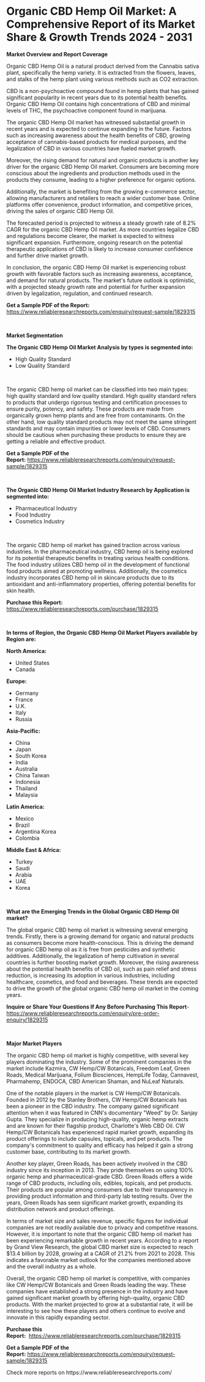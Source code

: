 <p><h1>Organic CBD Hemp Oil Market: A Comprehensive Report of its Market Share & Growth Trends 2024 - 2031</h1></p><p><strong>Market Overview and Report Coverage</strong></p>
<p><p>Organic CBD Hemp Oil is a natural product derived from the Cannabis sativa plant, specifically the hemp variety. It is extracted from the flowers, leaves, and stalks of the hemp plant using various methods such as CO2 extraction.</p><p>CBD is a non-psychoactive compound found in hemp plants that has gained significant popularity in recent years due to its potential health benefits. Organic CBD Hemp Oil contains high concentrations of CBD and minimal levels of THC, the psychoactive component found in marijuana.</p><p>The organic CBD Hemp Oil market has witnessed substantial growth in recent years and is expected to continue expanding in the future. Factors such as increasing awareness about the health benefits of CBD, growing acceptance of cannabis-based products for medical purposes, and the legalization of CBD in various countries have fueled market growth.</p><p>Moreover, the rising demand for natural and organic products is another key driver for the organic CBD Hemp Oil market. Consumers are becoming more conscious about the ingredients and production methods used in the products they consume, leading to a higher preference for organic options.</p><p>Additionally, the market is benefiting from the growing e-commerce sector, allowing manufacturers and retailers to reach a wider customer base. Online platforms offer convenience, product information, and competitive prices, driving the sales of organic CBD Hemp Oil.</p><p>The forecasted period is projected to witness a steady growth rate of 8.2% CAGR for the organic CBD Hemp Oil market. As more countries legalize CBD and regulations become clearer, the market is expected to witness significant expansion. Furthermore, ongoing research on the potential therapeutic applications of CBD is likely to increase consumer confidence and further drive market growth.</p><p>In conclusion, the organic CBD Hemp Oil market is experiencing robust growth with favorable factors such as increasing awareness, acceptance, and demand for natural products. The market's future outlook is optimistic, with a projected steady growth rate and potential for further expansion driven by legalization, regulation, and continued research.</p></p>
<p><strong>Get a Sample PDF of the Report:</strong> <a href="https://www.reliableresearchreports.com/enquiry/request-sample/1829315">https://www.reliableresearchreports.com/enquiry/request-sample/1829315</a></p>
<p>&nbsp;</p>
<p><strong>Market Segmentation</strong></p>
<p><strong>The Organic CBD Hemp Oil Market Analysis by types is segmented into:</strong></p>
<p><ul><li>High Quality Standard</li><li>Low Quality Standard</li></ul></p>
<p>&nbsp;</p>
<p><p>The organic CBD hemp oil market can be classified into two main types: high quality standard and low quality standard. High quality standard refers to products that undergo rigorous testing and certification processes to ensure purity, potency, and safety. These products are made from organically grown hemp plants and are free from contaminants. On the other hand, low quality standard products may not meet the same stringent standards and may contain impurities or lower levels of CBD. Consumers should be cautious when purchasing these products to ensure they are getting a reliable and effective product.</p></p>
<p><strong>Get a Sample PDF of the Report:</strong>&nbsp;<a href="https://www.reliableresearchreports.com/enquiry/request-sample/1829315">https://www.reliableresearchreports.com/enquiry/request-sample/1829315</a></p>
<p>&nbsp;</p>
<p><strong>The Organic CBD Hemp Oil Market Industry Research by Application is segmented into:</strong></p>
<p><ul><li>Pharmaceutical Industry</li><li>Food Industry</li><li>Cosmetics Industry</li></ul></p>
<p>&nbsp;</p>
<p><p>The organic CBD hemp oil market has gained traction across various industries. In the pharmaceutical industry, CBD hemp oil is being explored for its potential therapeutic benefits in treating various health conditions. The food industry utilizes CBD hemp oil in the development of functional food products aimed at promoting wellness. Additionally, the cosmetics industry incorporates CBD hemp oil in skincare products due to its antioxidant and anti-inflammatory properties, offering potential benefits for skin health.</p></p>
<p><strong>Purchase this Report:</strong>&nbsp; <a href="https://www.reliableresearchreports.com/purchase/1829315">https://www.reliableresearchreports.com/purchase/1829315</a></p>
<p>&nbsp;</p>
<p><strong>In terms of Region, the Organic CBD Hemp Oil Market Players available by Region are:</strong></p>
<p>
    <p> <strong> North America: </strong>
        <ul>
            <li>United States</li>
            <li>Canada</li>
        </ul>
        </p> 
    <p> <strong> Europe: </strong>
        <ul>
            <li>Germany</li>
            <li>France</li>
            <li>U.K.</li>
            <li>Italy</li>
            <li>Russia</li>
        </ul>
        </p> 
    <p> <strong> Asia-Pacific: </strong>
        <ul>
            <li>China</li>
            <li>Japan</li>
            <li>South Korea</li>
            <li>India</li>
            <li>Australia</li>
            <li>China Taiwan</li>
            <li>Indonesia</li>
            <li>Thailand</li>
            <li>Malaysia</li>
        </ul>
        </p> 
    <p> <strong> Latin America: </strong>
        <ul>
            <li>Mexico</li>
            <li>Brazil</li>
            <li>Argentina Korea</li>
            <li>Colombia</li>
        </ul>
        </p> 
    <p> <strong> Middle East & Africa: </strong>
        <ul>
            <li>Turkey</li>
            <li>Saudi</li>
            <li>Arabia</li>
            <li>UAE</li>
            <li>Korea</li>
        </ul>
    </p>
    </p>
<p>&nbsp;</p>
<p><strong>What are the Emerging Trends in the Global Organic CBD Hemp Oil market?</strong></p>
<p><p>The global organic CBD hemp oil market is witnessing several emerging trends. Firstly, there is a growing demand for organic and natural products as consumers become more health-conscious. This is driving the demand for organic CBD hemp oil as it is free from pesticides and synthetic additives. Additionally, the legalization of hemp cultivation in several countries is further boosting market growth. Moreover, the rising awareness about the potential health benefits of CBD oil, such as pain relief and stress reduction, is increasing its adoption in various industries, including healthcare, cosmetics, and food and beverages. These trends are expected to drive the growth of the global organic CBD hemp oil market in the coming years.</p></p>
<p><strong>Inquire or Share Your Questions If Any Before Purchasing This Report</strong>- <a href="https://www.reliableresearchreports.com/enquiry/pre-order-enquiry/1829315">https://www.reliableresearchreports.com/enquiry/pre-order-enquiry/1829315</a></p>
<p>&nbsp;</p>
<p><strong>Major Market Players</strong></p>
<p><p>The organic CBD hemp oil market is highly competitive, with several key players dominating the industry. Some of the prominent companies in the market include Kazmira, CW Hemp/CW Botanicals, Freedom Leaf, Green Roads, Medical Marijuana, Folium Biosciences, HempLife Today, Cannavest, Pharmahemp, ENDOCA, CBD American Shaman, and NuLeaf Naturals.</p><p>One of the notable players in the market is CW Hemp/CW Botanicals. Founded in 2012 by the Stanley Brothers, CW Hemp/CW Botanicals has been a pioneer in the CBD industry. The company gained significant attention when it was featured in CNN's documentary "Weed" by Dr. Sanjay Gupta. They specialize in producing high-quality, organic hemp extracts and are known for their flagship product, Charlotte's Web CBD Oil. CW Hemp/CW Botanicals has experienced rapid market growth, expanding its product offerings to include capsules, topicals, and pet products. The company's commitment to quality and efficacy has helped it gain a strong customer base, contributing to its market growth.</p><p>Another key player, Green Roads, has been actively involved in the CBD industry since its inception in 2013. They pride themselves on using 100% organic hemp and pharmaceutical-grade CBD. Green Roads offers a wide range of CBD products, including oils, edibles, topicals, and pet products. Their products are popular among consumers due to their transparency in providing product information and third-party lab testing results. Over the years, Green Roads has seen significant market growth, expanding its distribution network and product offerings.</p><p>In terms of market size and sales revenue, specific figures for individual companies are not readily available due to privacy and competitive reasons. However, it is important to note that the organic CBD hemp oil market has been experiencing remarkable growth in recent years. According to a report by Grand View Research, the global CBD market size is expected to reach $13.4 billion by 2028, growing at a CAGR of 21.2% from 2021 to 2028. This indicates a favorable market outlook for the companies mentioned above and the overall industry as a whole.</p><p>Overall, the organic CBD hemp oil market is competitive, with companies like CW Hemp/CW Botanicals and Green Roads leading the way. These companies have established a strong presence in the industry and have gained significant market growth by offering high-quality, organic CBD products. With the market projected to grow at a substantial rate, it will be interesting to see how these players and others continue to evolve and innovate in this rapidly expanding sector.</p></p>
<p><strong>Purchase this Report:</strong>&nbsp;&nbsp;<a href="https://www.reliableresearchreports.com/purchase/1829315">https://www.reliableresearchreports.com/purchase/1829315</a></p>
<p></p>
<p><strong>Get a Sample PDF of the Report:</strong>&nbsp;<a href="https://www.reliableresearchreports.com/enquiry/request-sample/1829315">https://www.reliableresearchreports.com/enquiry/request-sample/1829315</a></p>
<p>Check more reports on https://www.reliableresearchreports.com/</p>